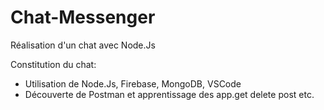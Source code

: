 # Chat-Messenger
Réalisation d'un chat avec Node.Js

Constitution du chat:

- Utilisation de Node.Js, Firebase, MongoDB, VSCode
- Découverte de Postman et apprentissage des app.get delete post etc.
